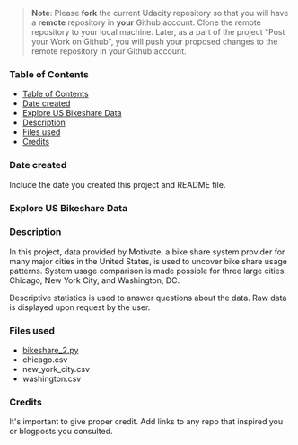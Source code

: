 >**Note**: Please **fork** the current Udacity repository so that you will have a **remote** repository in **your** Github account. Clone the remote repository to your local machine. Later, as a part of the project "Post your Work on Github", you will push your proposed changes to the remote repository in your Github account.

### Table of Contents

- [Table of Contents](#table-of-contents)
- [Date created](#date-created)
- [Explore US Bikeshare Data](#explore-us-bikeshare-data)
- [Description](#description)
- [Files used](#files-used)
- [Credits](#credits)

### Date created
Include the date you created this project and README file.

### Explore US Bikeshare Data


### Description

In this project, data provided by Motivate, a bike share system provider for many major cities in the United States, is used to uncover bike share usage patterns.  System usage comparison is made possible for three large cities: Chicago, New York City, and Washington, DC.

Descriptive statistics is used to answer questions about the data. Raw data is displayed upon request by the user.

### Files used

- [bikeshare_2.py](bikeshare_2.py)
- chicago.csv
- new_york_city.csv
- washington.csv

### Credits
It's important to give proper credit. Add links to any repo that inspired you or blogposts you consulted.

